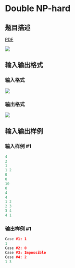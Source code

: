 # Double NP-hard

## 题目描述

[problemUrl]: https://uva.onlinejudge.org/index.php?option=com_onlinejudge&Itemid=8&category=21&page=show_problem&problem=1925

[PDF](https://uva.onlinejudge.org/external/109/p10984.pdf)

![](https://cdn.luogu.com.cn/upload/vjudge_pic/UVA10984/47d6f7eea4856df56869ec474050a956a0727769.png)

## 输入输出格式

### 输入格式

![](https://cdn.luogu.com.cn/upload/vjudge_pic/UVA10984/0fe6b2d2e08f2cb409b1474aeb351af2d3437bb9.png)

### 输出格式

![](https://cdn.luogu.com.cn/upload/vjudge_pic/UVA10984/d731372a4f1a2844699ae0e0e27d50f1ef114aa3.png)

## 输入输出样例

### 输入样例 #1

```cpp
4
2
1
1 2
0
0
10
0
4
4
1 2
2 3
3 4
4 1
```


### 输出样例 #1

```cpp
Case #1: 1
1
Case #2: 0
Case #3: Impossible
Case #4: 2
1 3
```


